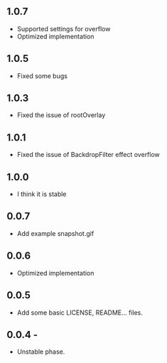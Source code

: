 ## 1.0.7

* Supported settings for overflow
* Optimized implementation

## 1.0.5

* Fixed some bugs

## 1.0.3

* Fixed the issue of rootOverlay

## 1.0.1

* Fixed the issue of BackdropFilter effect overflow

## 1.0.0

* I think it is stable

## 0.0.7

* Add example snapshot.gif

## 0.0.6

* Optimized implementation

## 0.0.5

* Add some basic LICENSE, README... files.

## 0.0.4 -

* Unstable phase.
